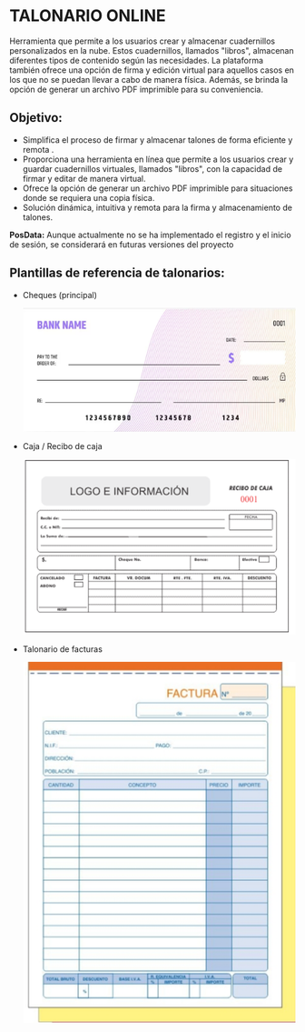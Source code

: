 # TALONARIO ONLINE

Herramienta que permite a los usuarios crear y almacenar cuadernillos personalizados en la nube. Estos cuadernillos, llamados "libros", almacenan diferentes tipos de contenido según las necesidades. La plataforma también ofrece una opción de firma y edición virtual para aquellos casos en los que no se puedan llevar a cabo de manera física. Además, se brinda la opción de generar un archivo PDF imprimible para su conveniencia.

## Objetivo: 

- Simplifica el proceso de firmar y almacenar talones de forma eficiente y remota . 
- Proporciona una herramienta en línea que permite a los usuarios crear y guardar cuadernillos virtuales, llamados "libros", con la capacidad de firmar y editar de manera virtual. 
- Ofrece la opción de generar un archivo PDF imprimible para situaciones donde se requiera una copia física. 
- Solución dinámica, intuitiva y remota para la firma y almacenamiento de talones.

**PosData:** Aunque actualmente no se ha implementado el registro y el inicio de sesión, se considerará en futuras versiones del proyecto

## **Plantillas de referencia de talonarios:**

- Cheques (principal)

  ![image-20230714150544553](./assets/img/README/image-20230714150544553.png)

- Caja / Recibo de caja 

  ![image-20230714151201866](./assets/img/README/image-20230714151201866.png)

- Talonario de facturas

    ![image-20230714151437987](./assets/img/README/image-20230714151437987.png)

